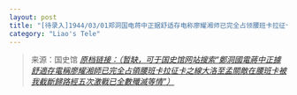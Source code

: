 ```yaml
---
layout: post
title: "[待录入]1944/03/01郑洞国电蒋中正据舒适存电称廖耀湘师已完全占领腰班卡拉征卡之线大洛至孟关敌在腰班卡被我截断归路经五次激战已全数歼灭等情"
category: "Liao's Tele"
---
```



> 来源：国史馆 [*原档链接：（暂缺，可于国史馆网站搜索“鄭洞國電蔣中正據舒適存電稱廖耀湘師已完全占領腰班卡拉征卡之線大洛至孟關敵在腰班卡被我截斷歸路經五次激戰已全數殲滅等情”）*]()
